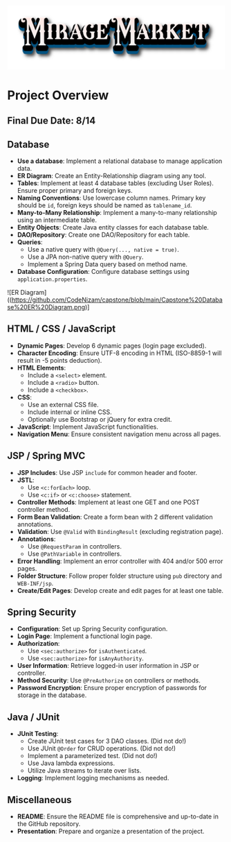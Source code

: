 ![Mirage Market](https://github.com/CodeNizam/capstone/blob/main/capstone/src/main/webapp/pub/images/Mirage-Market.png?raw=true)



# Project Overview

## Final Due Date: 8/14

## Database

- **Use a database**: Implement a relational database to manage application data.
- **ER Diagram**: Create an Entity-Relationship diagram using any tool.
- **Tables**: Implement at least 4 database tables (excluding User Roles). Ensure proper primary and foreign keys.
- **Naming Conventions**: Use lowercase column names. Primary key should be `id`, foreign keys should be named as `tablename_id`.
- **Many-to-Many Relationship**: Implement a many-to-many relationship using an intermediate table.
- **Entity Objects**: Create Java entity classes for each database table.
- **DAO/Repository**: Create one DAO/Repository for each table.
- **Queries**:
  - Use a native query with `@Query(..., native = true)`.
  - Use a JPA non-native query with `@Query`.
  - Implement a Spring Data query based on method name.
- **Database Configuration**: Configure database settings using `application.properties`.

![ER Diagram]((https://github.com/CodeNizam/capstone/blob/main/Capstone%20Database%20ER%20Diagram.png)]



## HTML / CSS / JavaScript

- **Dynamic Pages**: Develop 6 dynamic pages (login page excluded).
- **Character Encoding**: Ensure UTF-8 encoding in HTML (ISO-8859-1 will result in -5 points deduction).
- **HTML Elements**:
  - Include a `<select>` element.
  - Include a `<radio>` button.
  - Include a `<checkbox>`.
- **CSS**:
  - Use an external CSS file.
  - Include internal or inline CSS.
  - Optionally use Bootstrap or jQuery for extra credit.
- **JavaScript**: Implement JavaScript functionalities.
- **Navigation Menu**: Ensure consistent navigation menu across all pages.

## JSP / Spring MVC

- **JSP Includes**: Use JSP `include` for common header and footer.
- **JSTL**:
  - Use `<c:forEach>` loop.
  - Use `<c:if>` or `<c:choose>` statement.
- **Controller Methods**: Implement at least one GET and one POST controller method.
- **Form Bean Validation**: Create a form bean with 2 different validation annotations.
- **Validation**: Use `@Valid` with `BindingResult` (excluding registration page).
- **Annotations**:
  - Use `@RequestParam` in controllers.
  - Use `@PathVariable` in controllers.
- **Error Handling**: Implement an error controller with 404 and/or 500 error pages.
- **Folder Structure**: Follow proper folder structure using `pub` directory and `WEB-INF/jsp`.
- **Create/Edit Pages**: Develop create and edit pages for at least one table.

## Spring Security

- **Configuration**: Set up Spring Security configuration.
- **Login Page**: Implement a functional login page.
- **Authorization**:
  - Use `<sec:authorize>` for `isAuthenticated`.
  - Use `<sec:authorize>` for `isAnyAuthority`.
- **User Information**: Retrieve logged-in user information in JSP or controller.
- **Method Security**: Use `@PreAuthorize` on controllers or methods.
- **Password Encryption**: Ensure proper encryption of passwords for storage in the database.

## Java / JUnit

- **JUnit Testing**:
  - Create JUnit test cases for 3 DAO classes. (Did not do!)
  - Use JUnit `@Order` for CRUD operations. (Did not do!)
  - Implement a parameterized test. (Did not do!)
  - Use Java lambda expressions.
  - Utilize Java streams to iterate over lists.
- **Logging**: Implement logging mechanisms as needed.

## Miscellaneous

- **README**: Ensure the README file is comprehensive and up-to-date in the GitHub repository.
- **Presentation**: Prepare and organize a presentation of the project.
